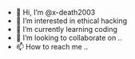 - 👋 Hi, I’m @x-death2003
- 👀 I’m interested in ethical hacking
- 🌱 I’m currently learning coding
- 💞️ I’m looking to collaborate on ..
- 📫 How to reach me ..

<!---
x-death2003/x-death2003 is a ✨ special ✨ repository because its `README.md` (this file) appears on your GitHub profile.
You can click the Preview link to take a look at your changes.
--->
